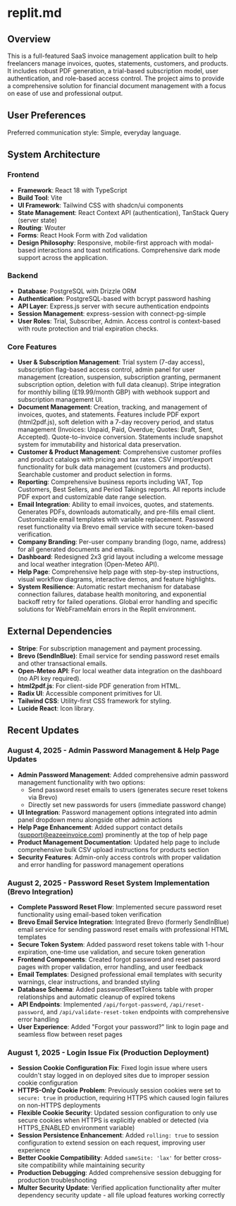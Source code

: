 # replit.md

## Overview
This is a full-featured SaaS invoice management application built to help freelancers manage invoices, quotes, statements, customers, and products. It includes robust PDF generation, a trial-based subscription model, user authentication, and role-based access control. The project aims to provide a comprehensive solution for financial document management with a focus on ease of use and professional output.

## User Preferences
Preferred communication style: Simple, everyday language.

## System Architecture
### Frontend
- **Framework**: React 18 with TypeScript
- **Build Tool**: Vite
- **UI Framework**: Tailwind CSS with shadcn/ui components
- **State Management**: React Context API (authentication), TanStack Query (server state)
- **Routing**: Wouter
- **Forms**: React Hook Form with Zod validation
- **Design Philosophy**: Responsive, mobile-first approach with modal-based interactions and toast notifications. Comprehensive dark mode support across the application.

### Backend
- **Database**: PostgreSQL with Drizzle ORM
- **Authentication**: PostgreSQL-based with bcrypt password hashing
- **API Layer**: Express.js server with secure authentication endpoints
- **Session Management**: express-session with connect-pg-simple
- **User Roles**: Trial, Subscriber, Admin. Access control is context-based with route protection and trial expiration checks.

### Core Features
- **User & Subscription Management**: Trial system (7-day access), subscription flag-based access control, admin panel for user management (creation, suspension, subscription granting, permanent subscription option, deletion with full data cleanup). Stripe integration for monthly billing (£19.99/month GBP) with webhook support and subscription management UI.
- **Document Management**: Creation, tracking, and management of invoices, quotes, and statements. Features include PDF export (html2pdf.js), soft deletion with a 7-day recovery period, and status management (Invoices: Unpaid, Paid, Overdue; Quotes: Draft, Sent, Accepted). Quote-to-invoice conversion. Statements include snapshot system for immutability and historical data preservation.
- **Customer & Product Management**: Comprehensive customer profiles and product catalogs with pricing and tax rates. CSV import/export functionality for bulk data management (customers and products). Searchable customer and product selection in forms.
- **Reporting**: Comprehensive business reports including VAT, Top Customers, Best Sellers, and Period Takings reports. All reports include PDF export and customizable date range selection.
- **Email Integration**: Ability to email invoices, quotes, and statements. Generates PDFs, downloads automatically, and pre-fills email client. Customizable email templates with variable replacement. Password reset functionality via Brevo email service with secure token-based verification.
- **Company Branding**: Per-user company branding (logo, name, address) for all generated documents and emails.
- **Dashboard**: Redesigned 2x3 grid layout including a welcome message and local weather integration (Open-Meteo API).
- **Help Page**: Comprehensive help page with step-by-step instructions, visual workflow diagrams, interactive demos, and feature highlights.
- **System Resilience**: Automatic restart mechanism for database connection failures, database health monitoring, and exponential backoff retry for failed operations. Global error handling and specific solutions for WebFrameMain errors in the Replit environment.

## External Dependencies
- **Stripe**: For subscription management and payment processing.
- **Brevo (SendInBlue)**: Email service for sending password reset emails and other transactional emails.
- **Open-Meteo API**: For local weather data integration on the dashboard (no API key required).
- **html2pdf.js**: For client-side PDF generation from HTML.
- **Radix UI**: Accessible component primitives for UI.
- **Tailwind CSS**: Utility-first CSS framework for styling.
- **Lucide React**: Icon library.

## Recent Updates

### August 4, 2025 - Admin Password Management & Help Page Updates
- **Admin Password Management**: Added comprehensive admin password management functionality with two options:
  - Send password reset emails to users (generates secure reset tokens via Brevo)
  - Directly set new passwords for users (immediate password change)
- **UI Integration**: Password management options integrated into admin panel dropdown menu alongside other admin actions
- **Help Page Enhancement**: Added support contact details (support@eazeeinvoice.com) prominently at the top of help page
- **Product Management Documentation**: Updated help page to include comprehensive bulk CSV upload instructions for products section
- **Security Features**: Admin-only access controls with proper validation and error handling for password management operations

### August 2, 2025 - Password Reset System Implementation (Brevo Integration)
- **Complete Password Reset Flow**: Implemented secure password reset functionality using email-based token verification
- **Brevo Email Service Integration**: Integrated Brevo (formerly SendInBlue) email service for sending password reset emails with professional HTML templates
- **Secure Token System**: Added password reset tokens table with 1-hour expiration, one-time use validation, and secure token generation
- **Frontend Components**: Created forgot password and reset password pages with proper validation, error handling, and user feedback
- **Email Templates**: Designed professional email templates with security warnings, clear instructions, and branded styling
- **Database Schema**: Added passwordResetTokens table with proper relationships and automatic cleanup of expired tokens
- **API Endpoints**: Implemented `/api/forgot-password`, `/api/reset-password`, and `/api/validate-reset-token` endpoints with comprehensive error handling
- **User Experience**: Added "Forgot your password?" link to login page and seamless flow between reset pages

### August 1, 2025 - Login Issue Fix (Production Deployment)
- **Session Cookie Configuration Fix**: Fixed login issue where users couldn't stay logged in on deployed sites due to improper session cookie configuration
- **HTTPS-Only Cookie Problem**: Previously session cookies were set to `secure: true` in production, requiring HTTPS which caused login failures on non-HTTPS deployments
- **Flexible Cookie Security**: Updated session configuration to only use secure cookies when HTTPS is explicitly enabled or detected (via HTTPS_ENABLED environment variable)
- **Session Persistence Enhancement**: Added `rolling: true` to session configuration to extend session on each request, improving user experience
- **Better Cookie Compatibility**: Added `sameSite: 'lax'` for better cross-site compatibility while maintaining security
- **Production Debugging**: Added comprehensive session debugging for production troubleshooting
- **Multer Security Update**: Verified application functionality after multer dependency security update - all file upload features working correctly